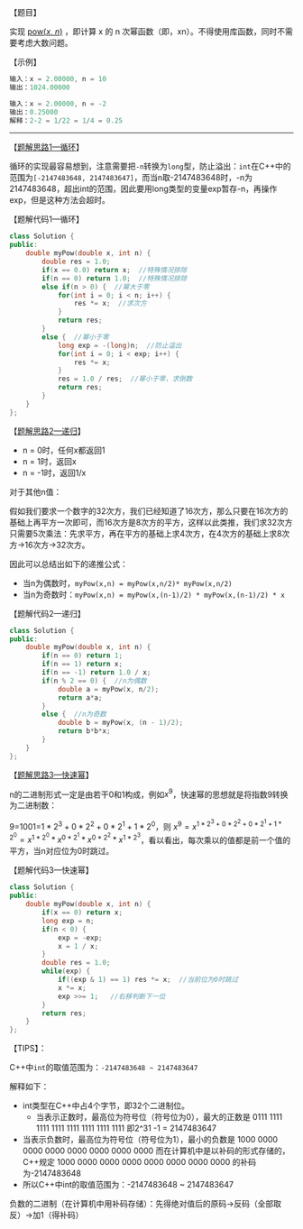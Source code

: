 【题目】

实现 [pow(*x*, *n*)](https://www.cplusplus.com/reference/valarray/pow/) ，即计算 x 的 n 次幂函数（即，xn）。不得使用库函数，同时不需要考虑大数问题。

【示例】

```c++
输入：x = 2.00000, n = 10
输出：1024.00000
```

```c++
输入：x = 2.00000, n = -2
输出：0.25000
解释：2-2 = 1/22 = 1/4 = 0.25
```

---

【[题解思路1—循环](https://leetcode-cn.com/problems/shu-zhi-de-zheng-shu-ci-fang-lcof/solution/zi-jie-ti-ku-jian-16-zhong-deng-shu-zhi-de-zheng-s/)】

循环的实现最容易想到，注意需要把`-n`转换为`long`型，防止溢出：`int`在C++中的范围为`[-2147483648, 2147483647]`，而当n取-2147483648时，-n为2147483648，超出int的范围，因此要用long类型的变量exp暂存-n，再操作exp，但是这种方法会超时。

【题解代码1—循环】

```c++
class Solution {
public:
    double myPow(double x, int n) {
        double res = 1.0;
        if(x == 0.0) return x;  //特殊情况排除
        if(n == 0) return 1.0;  //特殊情况排除
        else if(n > 0) {  //幂大于零
            for(int i = 0; i < n; i++) {
                res *= x;  //求次方
            }
            return res;
        }
        else {  //幂小于零
            long exp = -(long)n;  //防止溢出
            for(int i = 0; i < exp; i++) {
                res *= x;
            }
            res = 1.0 / res;  //幂小于零，求倒数
            return res;
        }
    }
};
```

【[题解思路2—递归](https://leetcode-cn.com/problems/shu-zhi-de-zheng-shu-ci-fang-lcof/solution/jian-zhi-offer-16-shu-zhi-de-zheng-shu-c-tgsi/)】

* n = 0时，任何x都返回1
* n = 1时，返回x
* n = -1时，返回1/x

对于其他n值：

假如我们要求一个数字的32次方，我们已经知道了16次方，那么只要在16次方的基础上再平方一次即可，而16次方是8次方的平方，这样以此类推，我们求32次方只需要5次乘法：先求平方，再在平方的基础上求4次方，在4次方的基础上求8次方->16次方->32次方。

因此可以总结出如下的递推公式：

* 当n为偶数时，`myPow(x,n) = myPow(x,n/2)* myPow(x,n/2)`
* 当n为奇数时：`myPow(x,n) = myPow(x,(n-1)/2) * myPow(x,(n-1)/2) * x`

【题解代码2—递归】

```c++
class Solution {
public:
    double myPow(double x, int n) {
        if(n == 0) return 1;
        if(n == 1) return x;
        if(n == -1) return 1.0 / x;
        if(n % 2 == 0) {  //n为偶数
            double a = myPow(x, n/2);
            return a*a;
        }
        else {  //n为奇数
            double b = myPow(x, (n - 1)/2);
            return b*b*x;
        }
    }
};
```

【[题解思路3—快速幂](https://leetcode-cn.com/problems/shu-zhi-de-zheng-shu-ci-fang-lcof/solution/c-cheng-fa-kuai-su-mi-by-yizhe-shi/)】

n的二进制形式一定是由若干0和1构成，例如$x^{9}$，快速幂的思想就是将指数9转换为二进制数：

9=1001=$1*2^3+0*2^2+0*2^1+1*2^0$，则 $x^{9}=x^{1*2^3+0*2^2+0*2^1+1*2^0}=x^{1*2^0}*x^{0*2^1}*x^{0*2^2}*x^{1*2^3}$，看以看出，每次乘以的值都是前一个值的平方，当n对应位为0时跳过。

【题解代码3—快速幂】

```c++
class Solution {
public:
    double myPow(double x, int n) {
        if(x == 0) return x;
        long exp = n;
        if(n < 0) {
            exp = -exp;
            x = 1 / x;
        }
        double res = 1.0;
        while(exp) {
            if((exp & 1) == 1) res *= x;  //当前位为0时跳过
            x *= x;  
            exp >>= 1;   //右移判断下一位
        }
        return res;
    }
};
```

【TIPS】：

C++中`int`的取值范围为：`-2147483648 ~ 2147483647`

解释如下：

* int类型在C++中占4个字节，即32个二进制位。
  * 当表示正数时，最高位为符号位（符号位为0），最大的正数是 0111 1111 1111 1111 1111 1111 1111 1111  即2^31 -1 = 2147483647
* 当表示负数时，最高位为符号位（符号位为1），最小的负数是 1000 0000 0000 0000 0000 0000 0000 0000  而在计算机中是以补码的形式存储的，C++规定 1000 0000 0000 0000 0000 0000 0000 0000 的补码为-2147483648
* 所以C++中int的取值范围为：-2147483648 ~ 2147483647

负数的二进制（在计算机中用补码存储）：先得绝对值后的原码->反码（全部取反）->加1（得补码）